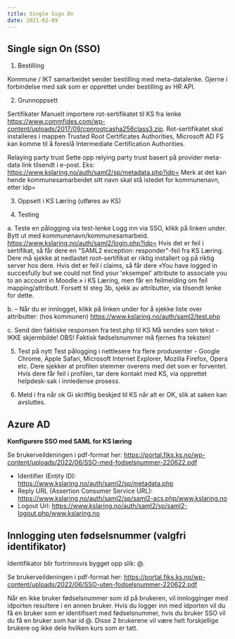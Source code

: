 ```yaml
---
title: Single Sign On
date: 2021-02-09
---
```

## Single sign On (SSO)
1. Bestilling

Kommune / IKT samarbeidet sender bestilling med meta-datalenke. Gjerne i forbindelse med sak som er opprettet under bestilling av HR API.

2. Grunnoppsett

Sertifikater
Manuelt importere rot-sertifikatet til KS fra lenke https://www.commfides.com/wp-content/uploads/2017/09/cpnrootcasha256class3.zip. Rot-sertifikatet skal installeres i mappen Trusted Root Certificates Authorities, Microsoft AD FS kan komme til å foreslå Intermediate Certification Authorities.

Relaying party trust
Sette opp relying party trust basert på provider meta-data link tilsendt i e-post. Eks: https://www.kslaring.no/auth/saml2/sp/metadata.php?idp=<kommunenavn>
Merk at det kan hende kommunesamarbeidet sitt navn skal stå istedet for kommunenavn, etter idp=

3. Oppsett i KS Læring (utføres av KS)
 
4. Testing

  a. Teste en pålogging via test-lenke 
  Logg inn via SSO, klikk på linken under. Bytt ut <id> med kommunenavn/kommunesamarbeid. 
  https://www.kslaring.no/auth/saml2/login.php?idp=<id> 
  Hvis det er feil i sertifikat, så får dere en "SAML2 exception: responder"-feil fra KS Læring. Dere må sjekke at nedlastet root-sertifikat er riktig installert og på riktig  server hos dere. 
  Hvis det er feil i claims, så får dere «You have logged in succesfully but we could not find your 'eksempel' attribute to associate you to an account in Moodle.» i KS Læring,  men får en feilmelding om feil mapping/attributt. Forsett til steg 3b, sjekk av attributter, via tilsendt lenke for dette. 

  b. 
  –  Når du er innlogget, klikk på linken under for å sjekke liste over attributter: (hos kommunen)
  https://www.kslaring.no/auth/saml2/test.php 

  c. Send den faktiske responsen fra test.php til KS 
  Må sendes som tekst - IKKE skjermbilde! 
  OBS! Faktisk fødselsnummer må fjernes fra teksten! 

5. Test på nytt
Test pålogging i nettlesere fra flere produsenter - Google Chrome, Apple Safari, Microsoft Internet Explorer, Mozilla Firefox, Opera etc. 
Dere sjekker at profilen stemmer overens med det som er forventet. 
Hvis dere får feil i profilen, tar dere kontakt med KS, via opprettet helpdesk-sak i innledense prosess. 

6. Meld i fra når ok
Gi skriftlig beskjed til KS når alt er OK, slik at saken kan avsluttes.   
  
  
## Azure AD
**Konfigurere SSO med SAML for KS læring**

  Se brukerveildeningen i pdf-format her: https://portal.fiks.ks.no/wp-content/uploads/2022/06/SSO-med-fodselsnummer-220622.pdf



* Identifier (Entity ID): https://www.kslaring.no/auth/saml2/sp/metadata.php
* Reply URL (Assertion Consumer Service URL): https://www.kslaring.no/auth/saml2/sp/saml2-acs.php/www.kslaring.no
* Logout Url: https://www.kslaring.no/auth/saml2/sp/saml2-logout.php/www.kslaring.no 



## Innlogging uten fødselsnummer (valgfri identifikator)
Identifikator blir fortrinnsvis bygget opp slik: <id>@<fiksorgiden>. 

Se brukerveildeningen i pdf-format her: https://portal.fiks.ks.no/wp-content/uploads/2022/06/SSO-uten-fodselsnummer-220622.pdf
 
Når en ikke bruker fødselsnummer som id på brukeren, vil innlogginger med idporten resultere i en annen bruker. 
Hvis du logger inn med idporten vil du få en bruker som er identifisert med fødselsnummer, hvis du bruker SSO vil du få en bruker som har id <id>@<fiksordid>.
Disse 2 brukerene vil være helt forskjellige brukere og ikke dele hvilken kurs som er tatt.

